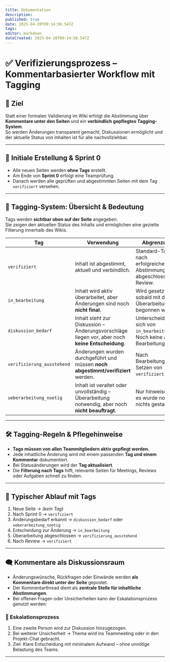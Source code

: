 ```yaml
---
title: Dokumentation
description: 
published: true
date: 2025-04-20T09:14:50.547Z
tags: 
editor: markdown
dateCreated: 2025-04-20T09:14:50.547Z
---
```


# ✅ Verifizierungsprozess – Kommentarbasierter Workflow mit Tagging

## 🎯 Ziel

Statt einer formalen Validierung im Wiki erfolgt die Abstimmung über **Kommentare unter den Seiten** und ein **verbindlich gepflegtes Tagging-System**.  
So werden Änderungen transparent gemacht, Diskussionen ermöglicht und der aktuelle Status von Inhalten ist für alle nachvollziehbar.

---

## 🔹 Initiale Erstellung & Sprint 0

- Alle neuen Seiten werden **ohne Tags** erstellt.
- Am Ende von **Sprint 0** erfolgt eine Teamprüfung.
- Danach werden alle geprüften und abgestimmten Seiten mit dem Tag `verifiziert` versehen.

---

## 🔹 Tagging-System: Übersicht & Bedeutung

Tags werden **sichtbar oben auf der Seite** angegeben.  
Sie zeigen den aktuellen Status des Inhalts und ermöglichen eine gezielte Filterung innerhalb des Wikis.

| Tag                        | Verwendung                                                                                  | Abgrenzung                                                                 |
|---------------------------|---------------------------------------------------------------------------------------------|----------------------------------------------------------------------------|
| `verifiziert`             | Inhalt ist abgestimmt, aktuell und verbindlich.                                             | Standard-Tag nach erfolgreicher Abstimmung oder abgeschlossenem Review.    |
| `in_bearbeitung`          | Inhalt wird aktiv überarbeitet, aber Änderungen sind noch **nicht final**.                 | Wird gesetzt, sobald mit der Überarbeitung begonnen wurde.                 |
| `diskussion_bedarf`       | Inhalt steht zur Diskussion – Änderungsvorschläge liegen vor, aber noch **keine Entscheidung**. | Unterscheidet sich von `in_bearbeitung`: Noch keine aktive Bearbeitung.    |
| `verifizierung_ausstehend`| Änderungen wurden durchgeführt und müssen **noch abgestimmt/verifiziert** werden.          | Nach Bearbeitung, vor Setzen von `verifiziert`.                            |
| `ueberarbeitung_noetig`   | Inhalt ist veraltet oder unvollständig – Überarbeitung notwendig, aber noch **nicht beauftragt**. | Nur hinweisend – es wurde noch nichts gestartet.                           |

---

## 🛠️ Tagging-Regeln & Pflegehinweise

- **Tags müssen von allen Teammitgliedern aktiv gepflegt werden.**
- Jede inhaltliche Änderung wird mit einem passenden **Tag und einem Kommentar** dokumentiert.
- Bei Statusänderungen wird der **Tag aktualisiert**.
- Die **Filterung nach Tags** hilft, relevante Seiten für Meetings, Reviews oder Aufgaben schnell zu finden.

---

## 🔄 Typischer Ablauf mit Tags

1. Neue Seite → *(kein Tag)*
2. Nach Sprint 0 → `verifiziert`
3. Änderungsbedarf erkannt → `diskussion_bedarf` oder `ueberarbeitung_noetig`
4. Entscheidung zur Änderung → `in_bearbeitung`
5. Überarbeitung abgeschlossen → `verifizierung_ausstehend`
6. Nach Review → `verifiziert`

---

## 🗨️ Kommentare als Diskussionsraum

- Änderungswünsche, Rückfragen oder Einwände werden **als Kommentare direkt unter der Seite** gepostet.
- Der Kommentarthread dient als **zentrale Stelle für inhaltliche Abstimmungen**.
- Bei offenen Fragen oder Unsicherheiten kann der Eskalationsprozess genutzt werden:

### 🔺 Eskalationsprozess

1. Eine zweite Person wird zur Diskussion hinzugezogen.
2. Bei weiterer Unsicherheit → Thema wird ins Teammeeting oder in den Projekt-Chat gebracht.
3. Ziel: Klare Entscheidung mit minimalem Aufwand – ohne unnötige Belastung des Teams.

---